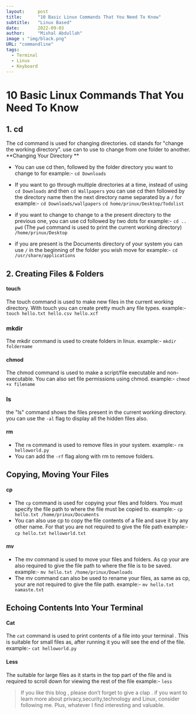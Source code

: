 ```yaml
---
layout:     post 
title:      "10 Basic Linux Commands That You Need To Know"
subtitle:   "Linux Based"
date:       2022-09-03
author:     "Mishal Abdullah"
image : "img/black.png"
URL: "commandline"
tags:
  - Terminal
  - Linux
  - Keyboard
---
```



# 10 Basic Linux Commands That You Need To Know
## 1. cd 
The cd command is used for changing directories. cd stands for "change the working directory". use can to use to change from one folder to another.
**Changing Your Directory **

- You can use cd then, followed by the folder directory you want to change to
	for example:-  `cd Downloads`

- If you want to go through multiple directories at a time, instead of using `cd Downloads` and then `cd Wallpapers`  you can use cd then followed by the directory name then the next directory name separated by a `/`
	for example:-  `cd Downloads/wallpapers` 
							`cd home/prinux/Desktop/Todolist`
- if you want to change to change to a the present directory to the previous one, you can use cd followed by two dots
	for example:- `cd ..`
							`pwd`  (The `pwd`  command is used to print the current working directory)
							`/home/prinux/Desktop`
- if you are present is the Documents directory of your system you can use `/`  in the beginning of the folder you wish move
	 for example:- `cd /usr/share/applications`

## 2. Creating Files & Folders

#### touch 
The touch command is used to make new files in the current working directory. With touch you can create pretty much any file types.
example:-  `touch hello.txt hello.csv hello.xcf`

### mkdir
The mkdir command is used to create folders in linux.
example:-  `mkdir foldername`
#### chmod 
The chmod command is used to make a script/file executable and non-executable. You can also set file permissions using chmod.
example:- `chmod +x filename`

### ls 
the "ls" command shows the files present in the current working directory.
you can use the `-al` flag to display all the hidden files also.


#### rm 
- The `rm`  command is used to remove files in your system.
	example:-  `rm helloworld.py`
- You can add the `-rf`  flag along with rm to remove folders.

## Copying, Moving Your Files
#### cp 
- The  `cp`  command is used for copying your files and folders. You must specify the file path to where the file must be copied to.
	example:- `cp hello.txt /home/prinux/Documents`
- You can also use cp to copy the file contents of a file and save it by any other name. For that you are not required to give the file path
	example:- `cp hello.txt helloworld.txt`

#### mv
- The mv command is used to move your files and folders. As cp your are also required to give the file path to where the file is to be saved.
	example:-  `mv hello.txt /home/prinux/Downloads`
- The mv command can also be used to rename your files, as same as cp, your are not required to give the file path.
	example:- `mv hello.txt namaste.txt`

## Echoing Contents Into Your Terminal
#### Cat 
The  `cat`   command is used to print contents of a file into  your terminal . This is suitable for small files as, after running it you will see the end of the file.
example:- `cat helloworld.py`

#### Less 
The suitable for large files as it starts in the top part of the file and is required to scroll down for viewing the rest of the file
example:- `less `


>
> If you like this blog , please don’t forget to give a clap . if you want to learn more about privacy,security,technology and Linux, consider following me. Plus, whatever I find interesting and valuable.
